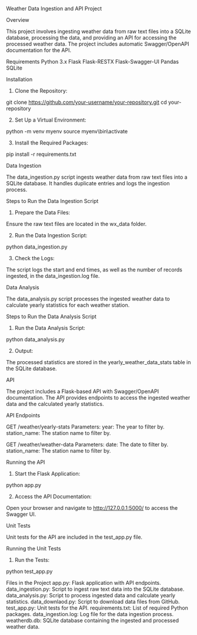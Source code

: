 Weather Data Ingestion and API Project

Overview

This project involves ingesting weather data from raw text files into a SQLite database, processing the data, and providing an API for accessing the processed weather data. The project includes automatic Swagger/OpenAPI documentation for the API.

Requirements
Python 3.x
Flask
Flask-RESTX
Flask-Swagger-UI
Pandas
SQLite

Installation

1. Clone the Repository:

git clone https://github.com/your-username/your-repository.git
cd your-repository

2. Set Up a Virtual Environment:

python -m venv myenv
source myenv\bin\activate

3. Install the Required Packages:

pip install -r requirements.txt

Data Ingestion

The data_ingestion.py script ingests weather data from raw text files into a SQLite database. It handles duplicate entries and logs the ingestion process.

Steps to Run the Data Ingestion Script

1. Prepare the Data Files:

Ensure the raw text files are located in the wx_data folder.

2. Run the Data Ingestion Script:

python data_ingestion.py

3. Check the Logs:

The script logs the start and end times, as well as the number of records ingested, in the data_ingestion.log file.

Data Analysis

The data_analysis.py script processes the ingested weather data to calculate yearly statistics for each weather station.

Steps to Run the Data Analysis Script

1. Run the Data Analysis Script:

python data_analysis.py

2. Output:

The processed statistics are stored in the yearly_weather_data_stats table in the SQLite database.

API

The project includes a Flask-based API with Swagger/OpenAPI documentation. The API provides endpoints to access the ingested weather data and the calculated yearly statistics.

API Endpoints

GET /weather/yearly-stats
Parameters:
year: The year to filter by.
station_name: The station name to filter by.

GET /weather/weather-data
Parameters:
date: The date to filter by.
station_name: The station name to filter by.

Running the API

1. Start the Flask Application:

python app.py

2. Access the API Documentation:

Open your browser and navigate to http://127.0.0.1:5000/ to access the Swagger UI.

Unit Tests

Unit tests for the API are included in the test_app.py file.

Running the Unit Tests

1. Run the Tests:

python test_app.py

Files in the Project
app.py: Flask application with API endpoints.
data_ingestion.py: Script to ingest raw text data into the SQLite database.
data_analysis.py: Script to process ingested data and calculate yearly statistics.
data_downlaod.py: Script to download data files from GitHub.
test_app.py: Unit tests for the API.
requirements.txt: List of required Python packages.
data_ingestion.log: Log file for the data ingestion process.
weatherdb.db: SQLite database containing the ingested and processed weather data.
